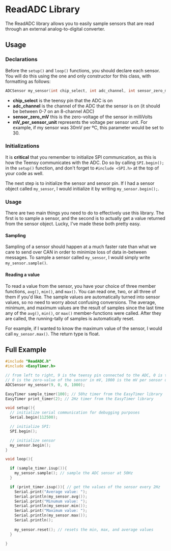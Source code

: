 # ReadADC Library

The ReadADC library allows you to easily sample sensors that are read through an external analog-to-digital converter.

## Usage

### Declarations
Before the `setup()` and `loop()` functions, you should declare each sensor. You will do this using the one and only constructor for this class, with formatting as follows:

```cpp
ADCSensor my_sensor(int chip_select, int adc_channel, int sensor_zero_mV, int mV_per_sensor_unit);
```

* __chip_select__ is the teensy pin that the ADC is on
* __adc_channel__ is the channel of the ADC that the sensor is on (it should be between 0-7 on an 8-channel ADC)
* __sensor_zero_mV__ this is the zero-voltage of the sensor in milliVolts
* __mV_per_sensor_unit__ represents the voltage per sensor unit. For example, if my sensor was 30mV per ºC, this parameter would be set to 30.

### Initializations
It is __critical__ that you remember to initialize SPI communication, as this is how the Teensy communicates with the ADC. Do so by calling `SPI.begin();` in the `setup()` function, and don't forget to `#include <SPI.h>` at the top of your code as well.

The next step is to initialize the sensor and sensor pin. If I had a sensor object called `my_sensor`, I would initialize it by writing `my_sensor.begin();`.

### Usage

There are two main things you need to do to effectively use this library. The first is to sample a sensor, and the second is to actually get a value returned from the sensor object. Lucky, I've made these both pretty easy.

#### Sampling
Sampling of a sensor should happen at a much faster rate than what we care to send over CAN in order to minimize loss of data in-between messages. To sample a sensor called `my_sensor`, I would simply write `my_sensor.sample()`.


#### Reading a value
To read a value from the sensor, you have your choice of three member functions, `avg()`, `min()`, and `max()`. You can read one, two, or all three of them if you'd like. The sample values are automatically turned into sensor values, so no need to worry about confusing conversions. The average, minimum, and maximum values are the result of samples since the last time any of the `avg()`, `min()`, or `max()` member-functions were called. After they are called, the running-tally of samples is automatically reset.

For example, if I wanted to know the maximum value of the sensor, I would call `my_sensor.max()`. The return type is float.

## Full Example
```cpp
#include "ReadADC.h"
#include <EasyTimer.h>

// from left to right, 9 is the teensy pin connected to the ADC, 0 is the ADC pin that the sensor is on,
// 0 is the zero-value of the sensor in mV, 1000 is the mV per sensor unit,
ADCSensor my_sensor(9, 0, 0, 1000);

EasyTimer sample_timer(100); // 50hz timer from the EasyTimer library
EasyTimer print_timer(2); // 2Hz timer from the EasyTimer library

void setup(){
  // initialize serial communication for debugging purposes
  Serial.begin(112500);

  // initialize SPI:
  SPI.begin();

  // initialize sensor
  my_sensor.begin();
}

void loop(){

  if (sample_timer.isup()){
    my_sensor.sample(); // sample the ADC sensor at 50Hz
  }

  if (print_timer.isup()){ // get the values of the sensor every 2Hz
    Serial.print("Average value: ");
    Serial.println(my_sensor.avg());
    Serial.print("Minumum value: ");
    Serial.println(my_sensor.min());
    Serial.print("Maximum value: ");
    Serial.println(my_sensor.max());
    Serial.println();
    
    my_sensor.reset(); // resets the min, max, and average values
  }

}
```
